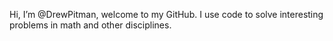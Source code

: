 Hi, I’m @DrewPitman, welcome to my GitHub.
I use code to solve interesting problems in math and other disciplines.

<!---
DrewPitman/DrewPitman is a ✨ special ✨ repository because its `README.md` (this file) appears on your GitHub profile.
You can click the Preview link to take a look at your changes.
--->

